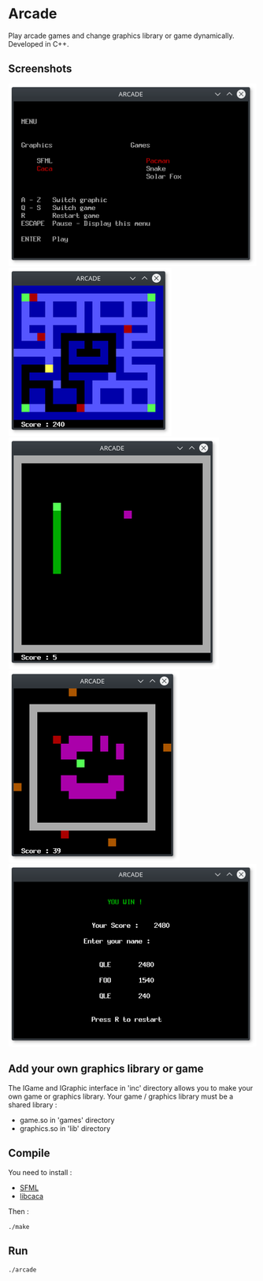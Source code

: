 # Arcade

Play arcade games and change graphics library or game dynamically. Developed in C++.

## Screenshots

![alt text](https://raw.githubusercontent.com/qlem/Arcade/master/screenshots/menu_caca.png)
![alt text](https://raw.githubusercontent.com/qlem/Arcade/master/screenshots/pacman_caca.png)
![alt text](https://raw.githubusercontent.com/qlem/Arcade/master/screenshots/snake_caca.png)
![alt text](https://raw.githubusercontent.com/qlem/Arcade/master/screenshots/solar_caca.png)
![alt text](https://raw.githubusercontent.com/qlem/Arcade/master/screenshots/over_caca.png)

## Add your own graphics library or game

The IGame and IGraphic interface in 'inc' directory allows you to make your own game or graphics library.
Your game / graphics library must be a shared library :

* game.so in 'games' directory
* graphics.so in 'lib' directory

## Compile

You need to install :

* [SFML](https://www.sfml-dev.org/index-fr.php)
* [libcaca](http://caca.zoy.org/wiki/libcaca)

Then :

```
./make
```

## Run

```
./arcade
```